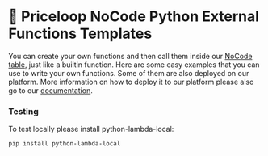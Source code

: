 # 🧶 Priceloop NoCode Python External Functions Templates

You can create your own functions and then call them inside our [NoCode table](https://priceloop.ai/nocode), just like a builtin function. Here are some easy examples that you can use to write your own functions. Some of them are also deployed on our platform. More information on how to deploy it to our platform please also go to our [documentation](https://priceloopai.notion.site/External-Functions-f78d153ab7b94a5f8a2f2cc5baa5e9d3).

### Testing

To test locally please install python-lambda-local:

```
pip install python-lambda-local
```
